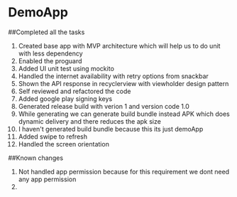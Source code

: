 # DemoApp

##Completed all the tasks
1. Created base app with MVP architecture which will help us to do unit with less dependency
2. Enabled the proguard 
3. Added UI unit test using mockito
4. Handled the internet availability with retry options from snackbar
5. Shown the API response in recyclerview with viewholder design pattern
6. Self reviewed and refactored the code
7. Added google play signing keys
8. Generated release build with verion 1 and version code 1.0
9. While generating we can generate build bundle instead APK which does dynamic delivery and there reduces the apk size
10. I haven't generated build bundle because this its just demoApp
11. Added swipe to refresh 
12. Handled the screen orientation 


##Known changes
1. Not handled app permission because for this requirement we dont need any app permission
2. 
